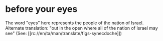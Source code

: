 # before your eyes

The word "eyes" here represents the people of the nation of Israel. Alternate translation: "out in the open where all of the nation of Israel may see" (See: [[rc://en/ta/man/translate/figs-synecdoche]])

